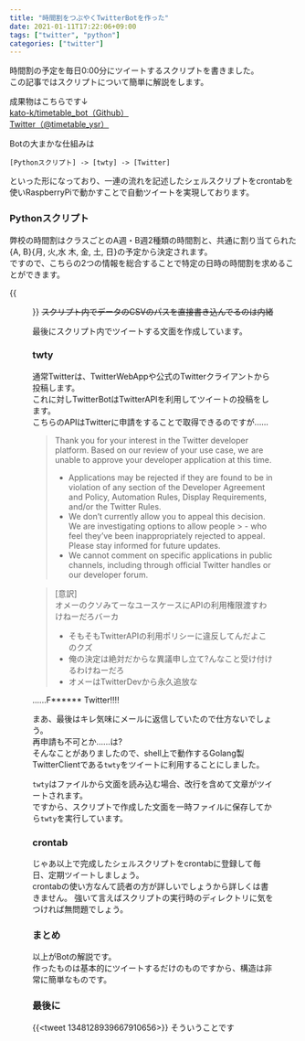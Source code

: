 ```yaml
---
title: "時間割をつぶやくTwitterBotを作った"
date: 2021-01-11T17:22:06+09:00
tags: ["twitter", "python"]
categories: ["twitter"]
---
```


時間割の予定を毎日0:00分にツイートするスクリプトを書きました。  
この記事ではスクリプトについて簡単に解説をします。

成果物はこちらです↓  
[kato-k/timetable_bot（Github）](https://github.com/kato-k/timetable_bot)  
[Twitter（@timetable_ysr）](https://twitter.com/timetable_ysr)

Botの大まかな仕組みは
```
[Pythonスクリプト] -> [twty] -> [Twitter]
```
といった形になっており、一連の流れを記述したシェルスクリプトをcrontabを使いRaspberryPiで動かすことで自動ツイートを実現しております。

### Pythonスクリプト
弊校の時間割はクラスごとのA週・B週2種類の時間割と、共通に割り当てられた{A, B}{月, 火,水 木, 金, 土, 日}の予定から決定されます。  
ですので、こちらの2つの情報を総合することで特定の日時の時間割を求めることができます。

{{<figure src="./timetable_desition.png" alt="時間割決定の仕組み">}}
~~スクリプト内でデータのCSVのパスを直接書き込んでるのは内緒~~

最後にスクリプト内でツイートする文面を作成しています。

### twty
通常Twitterは、TwitterWebAppや公式のTwitterクライアントから投稿します。  
これに対しTwitterBotはTwitterAPIを利用してツイートの投稿をします。  
こちらのAPIはTwitterに申請をすることで取得できるのですが......

> Thank you for your interest in the Twitter developer platform. Based on our review of your use case, we are unable to approve your developer application at this time.
> - Applications may be rejected if they are found to be in violation of any section of the Developer Agreement and Policy, Automation Rules, Display Requirements, and/or the Twitter Rules.
> - We don’t currently allow you to appeal this decision. We are investigating options to allow people > - who feel they’ve been inappropriately rejected to appeal. Please stay informed for future updates.
> - We cannot comment on specific applications in public channels, including through official Twitter handles or our developer forum.

> [意訳]  
> オメーのクソみてーなユースケースにAPIの利用権限渡すわけねーだろバーカ
>  - そもそもTwitterAPIの利用ポリシーに違反してんだよこのクズ
>  - 俺の決定は絶対だからな異議申し立て?んなこと受け付けるわけねーだろ
> -  オメーはTwitterDevから永久追放な

......F****** Twitter!!!!  

まあ、最後はキレ気味にメールに返信していたので仕方ないでしょう。  
再申請も不可とか......は?  
そんなことがありましたので、shell上で動作するGolang製TwitterClientである```twty```をツイートに利用することにしました。


```twty```はファイルから文面を読み込む場合、改行を含めて文章がツイートされます。  
ですから、スクリプトで作成した文面を一時ファイルに保存してから```twty```を実行しています。

### crontab
じゃあ以上で完成したシェルスクリプトをcrontabに登録して毎日、定期ツイートしましょう。  
crontabの使い方なんて読者の方が詳しいでしょうから詳しくは書きません。
強いて言えばスクリプトの実行時のディレクトリに気をつければ無問題でしょう。

### まとめ
以上がBotの解説です。  
作ったものは基本的にツイートするだけのものですから、構造は非常に簡単なものです。  

### 最後に
{{<tweet 1348128939667910656>}}
そういうことです
